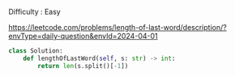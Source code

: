 Difficulty : Easy 

https://leetcode.com/problems/length-of-last-word/description/?envType=daily-question&envId=2024-04-01

```python
class Solution:
    def lengthOfLastWord(self, s: str) -> int:
        return len(s.split()[-1])

```
